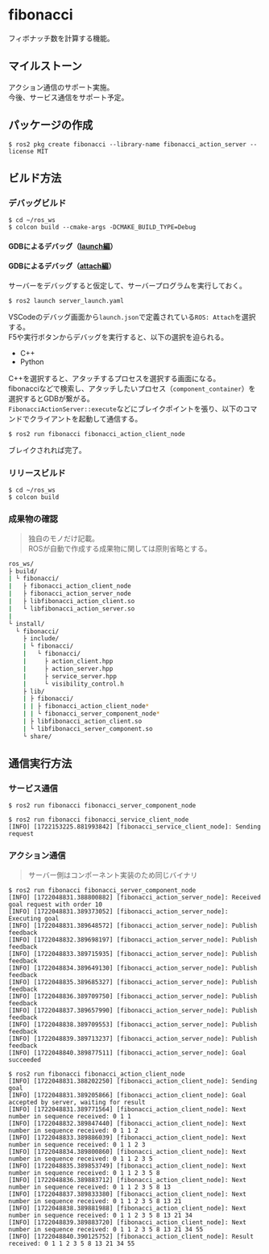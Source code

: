 # fibonacci

フィボナッチ数を計算する機能。

## マイルストーン

アクション通信のサポート実施。  
今後、サービス通信をサポート予定。

## パッケージの作成

```console
$ ros2 pkg create fibonacci --library-name fibonacci_action_server --license MIT
```

## ビルド方法

### デバッグビルド

```console
$ cd ~/ros_ws
$ colcon build --cmake-args -DCMAKE_BUILD_TYPE=Debug
```

#### GDBによるデバッグ（[launch編]((https://github.com/ms-iot/vscode-ros/blob/master/doc/debug-support.md#launch))）

#### GDBによるデバッグ（[attach編](https://github.com/ms-iot/vscode-ros/blob/master/doc/debug-support.md#attaching-to-a-c-node)）

サーバーをデバッグすると仮定して、サーバープログラムを実行しておく。

```console
$ ros2 launch server_launch.yaml
```

VSCodeのデバッグ画面から`launch.json`で定義されている`ROS: Attach`を選択する。  
F5や実行ボタンからデバッグを実行すると、以下の選択を迫られる。

- C++
- Python

C++を選択すると、アタッチするプロセスを選択する画面になる。  
fibonacciなどで検索し、アタッチしたいプロセス（`component_container`）を選択するとGDBが繋がる。  
`FibonacciActionServer::execute`などにブレイクポイントを張り、以下のコマンドでクライアントを起動して通信する。

```console
$ ros2 run fibonacci fibonacci_action_client_node
```

ブレイクされれば完了。

### リリースビルド

```console
$ cd ~/ros_ws
$ colcon build
```

### 成果物の確認

> 独自のモノだけ記載。  
> ROSが自動で作成する成果物に関しては原則省略とする。

```bash
ros_ws/
├ build/
| └ fibonacci/
|   ├ fibonacci_action_client_node
|   ├ fibonacci_action_server_node
|   ├ libfibonacci_action_client.so
|   └ libfibonacci_action_server.so
|
└ install/
  └ fibonacci/
    ├ include/
    | └ fibonacci/
    |   └ fibonacci/
    |     ├ action_client.hpp
    |     ├ action_server.hpp
    |     ├ service_server.hpp
    |     └ visibility_control.h
    ├ lib/
    | ├ fibonacci/
    | | ├ fibonacci_action_client_node*
    | | └ fibonacci_server_component_node*
    | ├ libfibonacci_action_client.so
    | └ libfibonacci_server_component.so
    └ share/
```

## 通信実行方法

### サービス通信

```console
$ ros2 run fibonacci fibonacci_server_component_node
```

```console
$ ros2 run fibonacci fibonacci_service_client_node
[INFO] [1722153225.881993842] [fibonacci_service_client_node]: Sending request
```

### アクション通信

> サーバー側はコンポーネント実装のため同じバイナリ

```console
$ ros2 run fibonacci fibonacci_server_component_node
[INFO] [1722048831.388800882] [fibonacci_action_server_node]: Received goal request with order 10
[INFO] [1722048831.389373052] [fibonacci_action_server_node]: Executing goal
[INFO] [1722048831.389648572] [fibonacci_action_server_node]: Publish feedback
[INFO] [1722048832.389698197] [fibonacci_action_server_node]: Publish feedback
[INFO] [1722048833.389715935] [fibonacci_action_server_node]: Publish feedback
[INFO] [1722048834.389649130] [fibonacci_action_server_node]: Publish feedback
[INFO] [1722048835.389685327] [fibonacci_action_server_node]: Publish feedback
[INFO] [1722048836.389709750] [fibonacci_action_server_node]: Publish feedback
[INFO] [1722048837.389657990] [fibonacci_action_server_node]: Publish feedback
[INFO] [1722048838.389709553] [fibonacci_action_server_node]: Publish feedback
[INFO] [1722048839.389713237] [fibonacci_action_server_node]: Publish feedback
[INFO] [1722048840.389877511] [fibonacci_action_server_node]: Goal succeeded
```

```console
$ ros2 run fibonacci fibonacci_action_client_node
[INFO] [1722048831.388202250] [fibonacci_action_client_node]: Sending goal
[INFO] [1722048831.389205866] [fibonacci_action_client_node]: Goal accepted by server, waiting for result
[INFO] [1722048831.389771564] [fibonacci_action_client_node]: Next number in sequence received: 0 1 1
[INFO] [1722048832.389847440] [fibonacci_action_client_node]: Next number in sequence received: 0 1 1 2
[INFO] [1722048833.389886039] [fibonacci_action_client_node]: Next number in sequence received: 0 1 1 2 3
[INFO] [1722048834.389800860] [fibonacci_action_client_node]: Next number in sequence received: 0 1 1 2 3 5
[INFO] [1722048835.389853749] [fibonacci_action_client_node]: Next number in sequence received: 0 1 1 2 3 5 8
[INFO] [1722048836.389883712] [fibonacci_action_client_node]: Next number in sequence received: 0 1 1 2 3 5 8 13
[INFO] [1722048837.389833380] [fibonacci_action_client_node]: Next number in sequence received: 0 1 1 2 3 5 8 13 21
[INFO] [1722048838.389881988] [fibonacci_action_client_node]: Next number in sequence received: 0 1 1 2 3 5 8 13 21 34
[INFO] [1722048839.389883720] [fibonacci_action_client_node]: Next number in sequence received: 0 1 1 2 3 5 8 13 21 34 55
[INFO] [1722048840.390125752] [fibonacci_action_client_node]: Result received: 0 1 1 2 3 5 8 13 21 34 55
```
